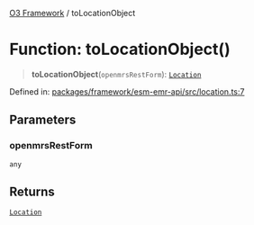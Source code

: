 [O3 Framework](../API.md) / toLocationObject

# Function: toLocationObject()

> **toLocationObject**(`openmrsRestForm`): [`Location`](../interfaces/Location.md)

Defined in: [packages/framework/esm-emr-api/src/location.ts:7](https://github.com/UjjawalPrabhat/openmrs-esm-core/blob/main/packages/framework/esm-emr-api/src/location.ts#L7)

## Parameters

### openmrsRestForm

`any`

## Returns

[`Location`](../interfaces/Location.md)
